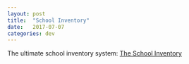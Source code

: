 ```yaml
---
layout: post
title:  "School Inventory"
date:   2017-07-07
categories: dev
---
```


The ultimate school inventory system: [The School Inventory][git_school_inventory]

[git_school_inventory]:https://github.com/haritak/school_inventory
